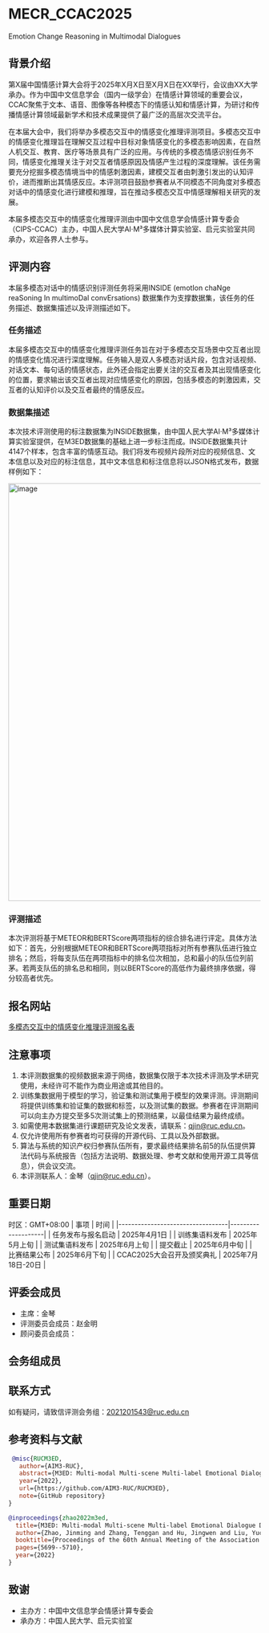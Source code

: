 # MECR_CCAC2025
Emotion Change Reasoning in Multimodal Dialogues
## 背景介绍
第X届中国情感计算大会将于2025年X月X日至X月X日在XX举行，会议由XX大学承办。作为中国中文信息学会（国内一级学会）在情感计算领域的重要会议，CCAC聚焦于文本、语音、图像等各种模态下的情感认知和情感计算，为研讨和传播情感计算领域最新学术和技术成果提供了最广泛的高层次交流平台。

在本届大会中，我们将举办多模态交互中的情感变化推理评测项目。多模态交互中的情感变化推理旨在理解交互过程中目标对象情感变化的多模态影响因素，在自然人机交互、教育、医疗等场景具有广泛的应用。与传统的多模态情感识别任务不同，情感变化推理关注于对交互者情感原因及情感产生过程的深度理解。该任务需要充分挖掘多模态情境当中的情感刺激因素，建模交互者由刺激引发出的认知评价，进而推断出其情感反应。本评测项目鼓励参赛者从不同模态不同角度对多模态对话中的情感变化进行建模和推理，旨在推动多模态交互中情感理解相关研究的发展。

本届多模态交互中的情感变化推理评测由中国中文信息学会情感计算专委会（CIPS-CCAC）主办，中国人民大学AI·M³多媒体计算实验室、启元实验室共同承办，欢迎各界人士参与。

## 评测内容
本届多模态对话中的情感识别评测任务将采用INSIDE (emotIon chaNge reaSoning In multimoDal convErsations) 数据集作为支撑数据集，该任务的任务描述、数据集描述以及评测描述如下。

### 任务描述
本届多模态交互中的情感变化推理评测任务旨在对于多模态交互场景中交互者出现的情感变化情况进行深度理解。任务输入是双人多模态对话片段，包含对话视频、对话文本、每句话的情感状态，此外还会指定出要关注的交互者及其出现情感变化的位置，要求输出该交互者出现对应情感变化的原因，包括多模态的刺激因素，交互者的认知评价以及交互者最终的情感反应。

### 数据集描述
本次技术评测使用的标注数据集为INSIDE数据集，由中国人民大学AI·M³多媒体计算实验室提供，在M3ED数据集的基础上进一步标注而成。INSIDE数据集共计4147个样本，包含丰富的情感互动。我们将发布视频片段所对应的视频信息、文本信息以及对应的标注信息，其中文本信息和标注信息将以JSON格式发布，数据样例如下：

<img width="832" alt="image" src="https://github.com/user-attachments/assets/449e5ab1-4c44-4dcf-910a-1ced8892ed77" />

### 评测描述
本次评测将基于METEOR和BERTScore两项指标的综合排名进行评定。具体方法如下：首先，分别根据METEOR和BERTScore两项指标对所有参赛队伍进行独立排名；然后，将每支队伍在两项指标中的排名位次相加，总和最小的队伍位列前茅。若两支队伍的排名总和相同，则以BERTScore的高低作为最终排序依据，得分较高者优先。
## 报名网站
[多模态交互中的情感变化推理评测报名表](https://docs.qq.com/form/page/DY3hWV0JJZHZKU3BP)

## 注意事项
1.	本评测数据集的视频数据来源于网络，数据集仅限于本次技术评测及学术研究使用，未经许可不能作为商业用途或其他目的。
2.	训练集数据用于模型的学习，验证集和测试集用于模型的效果评测。评测期间将提供训练集和验证集的数据和标签，以及测试集的数据。参赛者在评测期间可以向主办方提交至多5次测试集上的预测结果，以最佳结果为最终成绩。
3.	如需使用本数据集进行课题研究及论文发表，请联系：qjin@ruc.edu.cn。
4.	仅允许使用所有参赛者均可获得的开源代码、工具以及外部数据。
5.	算法与系统的知识产权归参赛队伍所有，要求最终结果排名前5的队伍提供算法代码与系统报告（包括方法说明、数据处理、参考文献和使用开源工具等信息），供会议交流。
6.	本评测联系人：金琴（qjin@ruc.edu.cn）。
## 重要日期
时区：GMT+08:00
| 事项                             | 时间               |
|----------------------------------|--------------------|
| 任务发布与报名启动               | 2025年4月1日       |
| 训练集语料发布                   | 2025年5月上旬      |
| 测试集语料发布                   | 2025年6月上旬      |
| 提交截止                         | 2025年6月中旬      |
| 比赛结果公布                     | 2025年6月下旬      |
| CCAC2025大会召开及颁奖典礼       | 2025年7月18日-20日 |


## 评委会成员
-	主席：金琴
-	评测委员会成员：赵金明
-	顾问委员会成员：

## 会务组成员

## 联系方式
如有疑问，请致信评测会务组：2021201543@ruc.edu.cn

## 参考资料与文献
```bibtex
 @misc{RUCM3ED,  
   author={AIM3-RUC},  
   abstract={M3ED: Multi-modal Multi-scene Multi-label Emotional Dialogue Database. ACL 2022}, 
   year={2022},  
   url={https://github.com/AIM3-RUC/RUCM3ED},
   note={GitHub repository}
}
```

```bibtex
@inproceedings{zhao2022m3ed,
  title={M3ED: Multi-modal Multi-scene Multi-label Emotional Dialogue Database},
  author={Zhao, Jinming and Zhang, Tenggan and Hu, Jingwen and Liu, Yuchen and Jin, Qin and Wang, Xinchao and Li, Haizhou},
  booktitle={Proceedings of the 60th Annual Meeting of the Association for Computational Linguistics (Volume 1: Long Papers)},
  pages={5699--5710},
  year={2022}
}
```
## 致谢
- 主办方：中国中文信息学会情感计算专委会
- 承办方：中国人民大学、启元实验室
